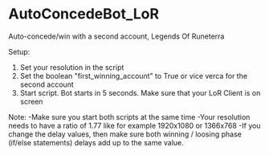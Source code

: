 # AutoConcedeBot_LoR
Auto-concede/win with a second account, Legends Of Runeterra

Setup:
1) Set your resolution in the script
2) Set the boolean "first_winning_account" to True or vice verca for the second account
3) Start script. Bot starts in 5 seconds. Make sure that your LoR Client is on screen 


Note:
-Make sure you start both scripts at the same time
-Your resolution needs to have a ratio of 1.77 like for example 1920x1080 or 1366x768
-If you change the delay values, then make sure both winning / loosing phase (if/else statements) delays add up to the same value.


